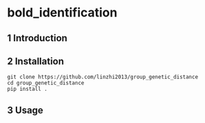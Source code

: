 # bold_identification

## 1 Introduction


## 2 Installation

    git clone https://github.com/linzhi2013/group_genetic_distance
    cd group_genetic_distance
    pip install .


## 3 Usage






